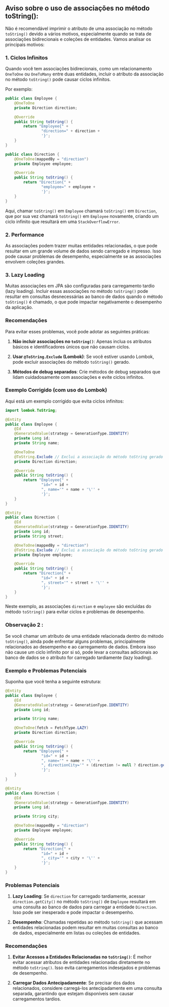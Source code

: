 ## Aviso sobre o uso de associações no método toString():
Não é recomendável imprimir o atributo de uma associação no método `toString()` devido a vários motivos, especialmente quando se trata de associações bidirecionais e coleções de entidades. Vamos analisar os principais motivos:

### 1. Ciclos Infinitos

Quando você tem associações bidirecionais, como um relacionamento `OneToOne` ou `OneToMany` entre duas entidades, incluir o atributo da associação no método `toString()` pode causar ciclos infinitos.

Por exemplo:

```java
public class Employee {
    @OneToOne
    private Direction direction;

    @Override
    public String toString() {
        return "Employee{" +
                "direction=" + direction +
                '}';
    }
}

public class Direction {
    @OneToOne(mappedBy = "direction")
    private Employee employee;

    @Override
    public String toString() {
        return "Direction{" +
                "employee=" + employee +
                '}';
    }
}
```

Aqui, chamar `toString()` em `Employee` chamará `toString()` em `Direction`, que por sua vez chamará `toString()` em `Employee` novamente, criando um ciclo infinito que resultará em uma `StackOverflowError`.

### 2. Performance

As associações podem trazer muitas entidades relacionadas, o que pode resultar em um grande volume de dados sendo carregado e impresso. Isso pode causar problemas de desempenho, especialmente se as associações envolvem coleções grandes.

### 3. Lazy Loading

Muitas associações em JPA são configuradas para carregamento tardio (lazy loading). Incluir essas associações no método `toString()` pode resultar em consultas desnecessárias ao banco de dados quando o método `toString()` é chamado, o que pode impactar negativamente o desempenho da aplicação.

### Recomendações

Para evitar esses problemas, você pode adotar as seguintes práticas:

1. **Não incluir associações no `toString()`**: Apenas inclua os atributos básicos e identificadores únicos que não causam ciclos.

2. **Usar `@ToString.Exclude` (Lombok)**: Se você estiver usando Lombok, pode excluir associações do método `toString()` gerado.

3. **Métodos de debug separados**: Crie métodos de debug separados que lidam cuidadosamente com associações e evite ciclos infinitos.

### Exemplo Corrigido (com uso do Lombok)

Aqui está um exemplo corrigido que evita ciclos infinitos:

```java
import lombok.ToString;

@Entity
public class Employee {
    @Id
    @GeneratedValue(strategy = GenerationType.IDENTITY)
    private Long id;
    private String name;

    @OneToOne
    @ToString.Exclude // Exclui a associação do método toString gerado pelo Lombok
    private Direction direction;

    @Override
    public String toString() {
        return "Employee{" +
                "id=" + id +
                ", name='" + name + '\'' +
                '}';
    }
}

@Entity
public class Direction {
    @Id
    @GeneratedValue(strategy = GenerationType.IDENTITY)
    private Long id;
    private String street;

    @OneToOne(mappedBy = "direction")
    @ToString.Exclude // Exclui a associação do método toString gerado pelo Lombok
    private Employee employee;

    @Override
    public String toString() {
        return "Direction{" +
                "id=" + id +
                ", street='" + street + '\'' +
                '}';
    }
}
```

Neste exemplo, as associações `direction` e `employee` são excluídas do método `toString()` para evitar ciclos e problemas de desempenho.


### Observação 2 :

Se você chamar um atributo de uma entidade relacionada dentro do método `toString()`, ainda pode enfrentar alguns problemas, principalmente relacionados ao desempenho e ao carregamento de dados. Embora isso não cause um ciclo infinito por si só, pode levar a consultas adicionais ao banco de dados se o atributo for carregado tardiamente (lazy loading).

### Exemplo e Problemas Potenciais

Suponha que você tenha a seguinte estrutura:

```java
@Entity
public class Employee {
    @Id
    @GeneratedValue(strategy = GenerationType.IDENTITY)
    private Long id;

    private String name;

    @OneToOne(fetch = FetchType.LAZY)
    private Direction direction;

    @Override
    public String toString() {
        return "Employee{" +
                "id=" + id +
                ", name='" + name + '\'' +
                ", directionCity='" + (direction != null ? direction.getCity() : "N/A") + '\'' +
                '}';
    }
}

@Entity
public class Direction {
    @Id
    @GeneratedValue(strategy = GenerationType.IDENTITY)
    private Long id;

    private String city;

    @OneToOne(mappedBy = "direction")
    private Employee employee;

    @Override
    public String toString() {
        return "Direction{" +
                "id=" + id +
                ", city='" + city + '\'' +
                '}';
    }
}
```

### Problemas Potenciais

1. **Lazy Loading**: Se `direction` for carregado tardiamente, acessar `direction.getCity()` no método `toString()` de `Employee` resultará em uma consulta ao banco de dados para carregar a entidade `Direction`. Isso pode ser inesperado e pode impactar o desempenho.

2. **Desempenho**: Chamadas repetidas ao método `toString()` que acessam entidades relacionadas podem resultar em muitas consultas ao banco de dados, especialmente em listas ou coleções de entidades.

### Recomendações

1. **Evitar Acessos a Entidades Relacionadas no `toString()`**: É melhor evitar acessar atributos de entidades relacionadas diretamente no método `toString()`. Isso evita carregamentos indesejados e problemas de desempenho.

2. **Carregar Dados Antecipadamente**: Se precisar dos dados relacionados, considere carregá-los antecipadamente em uma consulta separada, garantindo que estejam disponíveis sem causar carregamentos tardios.



